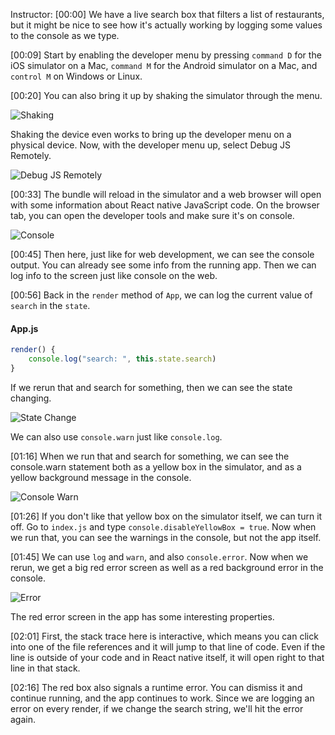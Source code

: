 Instructor: [00:00] We have a live search box that filters a list of restaurants, but it might be nice to see how it's actually working by logging some values to the console as we type.

[00:09] Start by enabling the developer menu by pressing `command D` for the iOS simulator on a Mac, `command M` for the Android simulator on a Mac, and `control M` on Windows or Linux.

[00:20] You can also bring it up by shaking the simulator through the menu. 

![Shaking](https://res.cloudinary.com/dg3gyk0gu/image/upload/v1549750461/transcript-images/react-native-write-to-the-console-log-in-a-react-native-app-shake.jpg)

Shaking the device even works to bring up the developer menu on a physical device. Now, with the developer menu up, select Debug JS Remotely.

![Debug JS Remotely](https://res.cloudinary.com/dg3gyk0gu/image/upload/v1549750464/transcript-images/react-native-write-to-the-console-log-in-a-react-native-app-debug-js.jpg)

[00:33] The bundle will reload in the simulator and a web browser will open with some information about React native JavaScript code. On the browser tab, you can open the developer tools and make sure it's on console.

![Console](https://res.cloudinary.com/dg3gyk0gu/image/upload/v1549750462/transcript-images/react-native-write-to-the-console-log-in-a-react-native-app-console.jpg)

[00:45] Then here, just like for web development, we can see the console output. You can already see some info from the running app. Then we can log info to the screen just like console on the web.

[00:56] Back in the `render` method of `App`, we can log the current value of `search` in the `state`. 

#### App.js
```javascript
render() {
    console.log("search: ", this.state.search)
}
```

If we rerun that and search for something, then we can see the state changing. 

![State Change](https://res.cloudinary.com/dg3gyk0gu/image/upload/v1549750455/transcript-images/react-native-write-to-the-console-log-in-a-react-native-app-state-change.jpg)

We can also use `console.warn` just like `console.log`.

[01:16] When we run that and search for something, we can see the console.warn statement both as a yellow box in the simulator, and as a yellow background message in the console.

![Console Warn](https://res.cloudinary.com/dg3gyk0gu/image/upload/v1549750454/transcript-images/react-native-write-to-the-console-log-in-a-react-native-app-console-warn.jpg)

[01:26] If you don't like that yellow box on the simulator itself, we can turn it off. Go to `index.js` and type `console.disableYellowBox = true`. Now when we run that, you can see the warnings in the console, but not the app itself.

[01:45] We can use `log` and `warn`, and also `console.error`. Now when we rerun, we get a big red error screen as well as a red background error in the console. 

![Error](https://res.cloudinary.com/dg3gyk0gu/image/upload/v1549750461/transcript-images/react-native-write-to-the-console-log-in-a-react-native-app-error.jpg)

The red error screen in the app has some interesting properties.

[02:01] First, the stack trace here is interactive, which means you can click into one of the file references and it will jump to that line of code. Even if the line is outside of your code and in React native itself, it will open right to that line in that stack.

[02:16] The red box also signals a runtime error. You can dismiss it and continue running, and the app continues to work. Since we are logging an error on every render, if we change the search string, we'll hit the error again.
